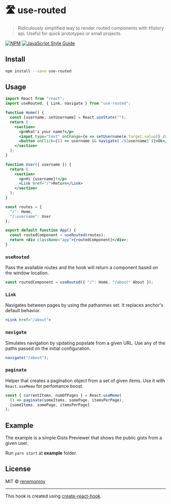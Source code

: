 # 🛣️ use-routed

> Ridiculously simplified way to render routed components with History api. Useful for quick prototypes or small projects.

[![NPM](https://img.shields.io/npm/v/@renemn/use-routed.svg)](https://www.npmjs.com/package/@renemn/use-routed) [![JavaScript Style Guide](https://img.shields.io/badge/code_style-standard-brightgreen.svg)](https://standardjs.com)

## Install

```bash
npm install --save use-routed
```

## Usage

```jsx
import React from "react";
import useRouted, { Link, navigate } from "use-routed";

function Home() {
  const [username, setUsername] = React.useState("");
  return (
    <section>
      <p>What's your name?</p>
      <input type="text" onChange={e => setUsername(e.target.value)} />
      <button onClick={() => username && navigate(`/${username}`)}>Ok</button>
    </section>
  );
}

function User({ username }) {
  return (
    <section>
      <p>Hi {username}!</p>
      <Link href="/">Return</Link>
    </section>
  );
}

const routes = {
  "/": Home,
  "/:username": User
};

export default function App() {
  const routedComponent = useRouted(routes);
  return <div className="app">{routedComponent}</div>;
}
```

### `useRouted`

Pass the available routes and the hook will return a component based on the window location.

```jsx
const routedComponent = useRouted({ "/": Home, "/about" About });
```

### `Link`

Navigates between pages by using the pathanmes set. It replaces anchor's default behavior.

```jsx
<Link href="/about">
```

### `navigate`

Simulates navigation by updating popstate from a given URL. Use any of the paths passed on the initial configuration.

```jsx
navigate("/about");
```

### `paginate`

Helper that creates a pagination object from a set of given items. Use it with `React.useMemo` for perfomance boost.

```jsx
const { currentItems, numOfPages } = React.useMemo(
  () => paginate(someItems, somePage, itemsPerPage),
  [someItems, somePage, itemsPerPage]
);
```

## Example

The example is a simple Gists Previewer that shows the public gists from a given user.

Run `yarn start` at **example** folder.

## License

MIT © [renemonroy](https://github.com/renemonroy)

---

This hook is created using [create-react-hook](https://github.com/hermanya/create-react-hook).
